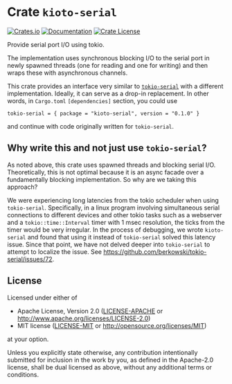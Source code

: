 # Crate `kioto-serial`

[![Crates.io](https://img.shields.io/crates/v/kioto-serial.svg)](https://crates.io/crates/kioto-serial)
[![Documentation](https://docs.rs/kioto-serial/badge.svg)](https://docs.rs/kioto-serial/)
[![Crate License](https://img.shields.io/crates/l/kioto-serial.svg)](https://crates.io/crates/kioto-serial)

Provide serial port I/O using tokio.

The implementation uses synchronous blocking I/O to the serial port in newly
spawned threads (one for reading and one for writing) and then wraps these with
asynchronous channels.

This crate provides an interface very similar to
[`tokio-serial`](https://crates.io/crates/tokio-serial) with a different
implementation. Ideally, it can serve as a drop-in replacement. In other words,
in `Cargo.toml` `[dependencies]` section, you could use

```
tokio-serial = { package = "kioto-serial", version = "0.1.0" }
```

and continue with code originally written for `tokio-serial`.

## Why write this and not just use `tokio-serial`?

As noted above, this crate uses spawned threads and blocking serial I/O.
Theoretically, this is not optimal because it is an async facade over a
fundamentally blocking implementation. So why are we taking this approach?

We were experiencing long latencies from the tokio scheduler when using
`tokio-serial`. Specifically, in a linux program involving simultaneous serial
connections to different devices and other tokio tasks such as a webserver and a
`tokio::time::Interval` timer with 1 msec resolution, the ticks from the timer
would be very irregular. In the process of debugging, we wrote `kioto-serial`
and found that using it instead of `tokio-serial` solved this latency issue. Since
that point, we have not delved deeper into `tokio-serial` to attempt to localize
the issue. See https://github.com/berkowski/tokio-serial/issues/72.

## License

Licensed under either of

* Apache License, Version 2.0 ([LICENSE-APACHE](LICENSE-APACHE) or
  <http://www.apache.org/licenses/LICENSE-2.0>)
* MIT license ([LICENSE-MIT](LICENSE-MIT) or
  <http://opensource.org/licenses/MIT>)

at your option.

Unless you explicitly state otherwise, any contribution intentionally submitted
for inclusion in the work by you, as defined in the Apache-2.0 license, shall be
dual licensed as above, without any additional terms or conditions.

